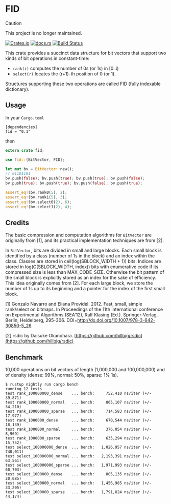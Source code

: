 # FID

>[!CAUTION]
> This project is no longer maintained.

[![Crates.io](https://img.shields.io/crates/v/fid.svg)](https://crates.io/crates/fid)
[![docs.rs](https://docs.rs/fid/badge.svg)](https://docs.rs/fid)
[![Build Status](https://travis-ci.com/ajalab/fid.svg?branch=master)](https://travis-ci.com/ajalab/fid)

 This crate provides a succinct data structure for bit vectors that support two kinds of bit operations in constant-time:

 - `rank(i)` computes the number of 0s (or 1s) in [0..i)
 - `select(r)` locates the (r+1)-th position of 0 (or 1).

 Structures supporting these two operations are called FID (fully indexable dictionary).

## Usage

In your `Cargo.toml`
```
[dependencies]
fid = "0.1"
```
then
```rust
extern crate fid;

use fid::{BitVector, FID};

let mut bv = BitVector::new();
// 01101101
bv.push(false); bv.push(true); bv.push(true); bv.push(false);
bv.push(true); bv.push(true); bv.push(false); bv.push(true);

assert_eq!(bv.rank0(5), 2);
assert_eq!(bv.rank1(5), 3);
assert_eq!(bv.select0(2), 6);
assert_eq!(bv.select1(2), 4);
```

## Credits

The basic compression and computation algorithms for `BitVector` are originally from [1], and its practical implementation techniques are from [2].

In `BitVector`, bits are divided in small and large blocks.
Each small block is identified by a class (number of 1s in the block) and an index within the class. Classes are stored in ceil(log(SBLOCK_WIDTH + 1)) bits.
Indices are stored in log(C(SBLOCK_WIDTH, index)) bits with enumerative code if its compressed size is less than MAX_CODE_SIZE.
Otherwise the bit pattern of the small block is explicitly stored as an index for the sake of efficiency.
This idea originally comes from [2]. For each large block, we store the number of 1s up to its beginning and a pointer for the index of the first small block.

[1] Gonzalo Navarro and Eliana Providel. 2012. Fast, small, simple rank/select on bitmaps. In Proceedings of the 11th international conference on Experimental Algorithms (SEA'12), Ralf Klasing (Ed.). Springer-Verlag, Berlin, Heidelberg, 295-306. DOI=http://dx.doi.org/10.1007/978-3-642-30850-5_26

[2] rsdic by Daisuke Okanohara. [https://github.com/hillbig/rsdic](https://github.com/hillbig/rsdic)

## Benchmark

10,000 operations on bit vectors of length (1,000,000 and 100,000,000) and of density (dense: 99%, normal: 50%, sparse: 1% 1s).

```
$ rustup nightly run cargo bench
running 12 tests
test rank_100000000_dense    ... bench:     752,410 ns/iter (+/- 39,871)
test rank_100000000_normal   ... bench:     865,107 ns/iter (+/- 34,210)
test rank_100000000_sparse   ... bench:     714,583 ns/iter (+/- 17,977)
test rank_1000000_dense      ... bench:     670,544 ns/iter (+/- 18,139)
test rank_1000000_normal     ... bench:     376,054 ns/iter (+/- 8,969)
test rank_1000000_sparse     ... bench:     635,294 ns/iter (+/- 15,752)
test select_100000000_dense  ... bench:   1,026,957 ns/iter (+/- 740,011)
test select_100000000_normal ... bench:   2,193,391 ns/iter (+/- 63,561)
test select_100000000_sparse ... bench:   1,971,993 ns/iter (+/- 60,703)
test select_1000000_dense    ... bench:     805,135 ns/iter (+/- 20,085)
test select_1000000_normal   ... bench:   1,456,985 ns/iter (+/- 33,205)
test select_1000000_sparse   ... bench:   1,791,824 ns/iter (+/- 44,174)
```
